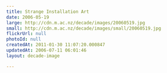 ```yaml
---
title: Strange Installation Art
date: 2006-05-19
large: http://cdn.m.ac.nz/decade/images/20060519.jpg
small: http://cdn.m.ac.nz/decade/images/small/20060519.jpg
flickrUrl: null
photoId: null
createdAt: 2011-01-30 11:07:20.000847
updatedAt: 2006-07-11 06:01:46
layout: decade-image

---
```


